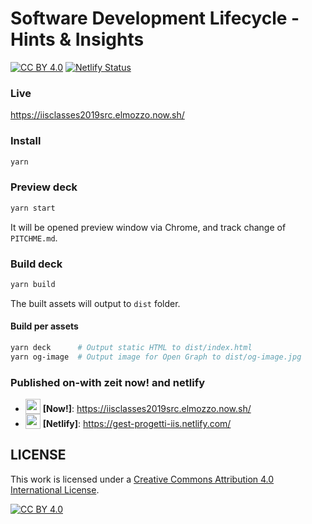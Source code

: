 # Software Development Lifecycle - Hints & Insights

[![CC BY 4.0][cc-by-shield]][cc-by] [![Netlify Status](https://api.netlify.com/api/v1/badges/d219c5cd-643b-4702-ada3-0f0790c61744/deploy-status)](https://app.netlify.com/sites/gest-progetti-iis/deploys)

### Live

https://iisclasses2019src.elmozzo.now.sh/

### Install

```bash
yarn
```

### Preview deck

```bash
yarn start
```

It will be opened preview window via Chrome, and track change of `PITCHME.md`.

### Build deck

```bash
yarn build
```

The built assets will output to `dist` folder.

#### Build per assets

```bash
yarn deck      # Output static HTML to dist/index.html
yarn og-image  # Output image for Open Graph to dist/og-image.jpg
```

### Published on-with zeit now! and netlify

- <img src="https://assets.zeit.co/image/upload/front/assets/design/now-black.svg" width="24" height="24" valign="bottom" /> **[Now!]**: https://iisclasses2019src.elmozzo.now.sh/
- <img src="https://www.netlify.com/img/press/logos/logomark.svg" width="24" height="24" valign="bottom" /> **[Netlify]**: https://gest-progetti-iis.netlify.com/

## LICENSE

This work is licensed under a [Creative Commons Attribution 4.0 International
License][cc-by].

[![CC BY 4.0][cc-by-image]][cc-by]

[cc-by]: http://creativecommons.org/licenses/by/4.0/
[cc-by-image]: https://i.creativecommons.org/l/by/4.0/88x31.png
[cc-by-shield]: https://img.shields.io/badge/License-CC%20BY%204.0-lightgrey.svg
